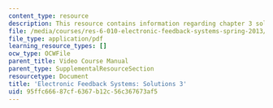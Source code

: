 ```yaml
---
content_type: resource
description: This resource contains information regarding chapter 3 solutions.
file: /media/courses/res-6-010-electronic-feedback-systems-spring-2013/95ffc66687cf6367b12c56c367673af5_MITRES_6-010S13_sol03.pdf
file_type: application/pdf
learning_resource_types: []
ocw_type: OCWFile
parent_title: Video Course Manual
parent_type: SupplementalResourceSection
resourcetype: Document
title: 'Electronic Feedback Systems: Solutions 3'
uid: 95ffc666-87cf-6367-b12c-56c367673af5
---
```


